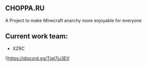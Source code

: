 ## CHOPPA.RU

A Project to make Minecraft anarchy more enjoyable for everyone

## Current work team:
- XZRC

![https://discord.gg/Tjqt7ju3Et]
